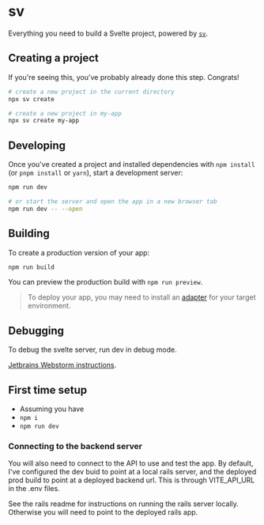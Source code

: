 # sv

Everything you need to build a Svelte project, powered by [`sv`](https://github.com/sveltejs/cli).

## Creating a project

If you're seeing this, you've probably already done this step. Congrats!

```bash
# create a new project in the current directory
npx sv create

# create a new project in my-app
npx sv create my-app
```

## Developing

Once you've created a project and installed dependencies with `npm install` (or `pnpm install` or `yarn`), start a development server:

```bash
npm run dev

# or start the server and open the app in a new browser tab
npm run dev -- --open
```

## Building

To create a production version of your app:

```bash
npm run build
```

You can preview the production build with `npm run preview`.

> To deploy your app, you may need to install an [adapter](https://svelte.dev/docs/kit/adapters) for your target environment.

## Debugging

To debug the svelte server, run dev in debug mode.

[Jetbrains Webstorm instructions](https://www.jetbrains.com/help/webstorm/svelte.html#ws_svelte_debug).

## First time setup

- Assuming you have
- `npm i`
- `npm run dev`

### Connecting to the backend server

You will also need to connect to the API to use and test the app.
By default, I've configured the dev buid to point at a local rails server, and the deployed prod build to point at a deployed backend url. This is through VITE_API_URL in the .env files.

See the rails readme for instructions on running the rails server locally. Otherwise you will need to point to the deployed rails app.
